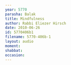 ```yaml
---
year: 5770
parasha: Balak
title: Mindfulness
author: Rabbi Eliezer Hirsch
date: 2010-06-26
id: 5770406b1
filename: 5770-406b-1
layout: audio
moment: 
shabbat: 
occasion: 
---
```

